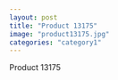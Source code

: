 ```yaml
---
layout: post
title: "Product 13175"
image: "product13175.jpg"
categories: "category1"
---
```

Product 13175
